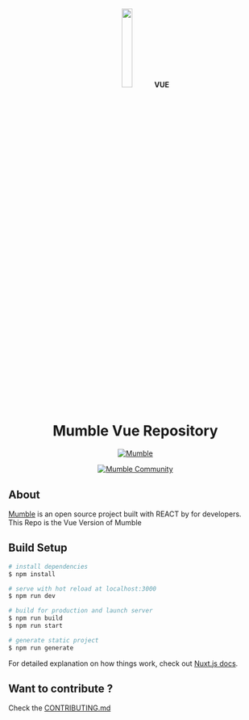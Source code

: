 #

<div align="center">

  <img src="https://mumble.dev/apple-touch-icon.png" width="20%">
  <b>
  <span>
    VUE
  </span>
  </b>
  <h1 align="center">
    Mumble Vue Repository
  </h1>

  <a href="https://mumble-vue.herokuapp.com/">![Mumble](https://img.shields.io/badge/Mumble-Vue-green?style=for-the-badge)</a>

  <a href="https://discord.gg/9Du4KUY3dE">![Mumble Community](https://img.shields.io/discord/825371211399692308?label=Mumble%20Community&style=for-the-badge&logo=Discord)</a>

</div>

## About

[Mumble](https://mumble.dev) is an open source project built with REACT by for developers.
<br/>
This Repo is the Vue Version of Mumble 

## Build Setup

```bash
# install dependencies
$ npm install

# serve with hot reload at localhost:3000
$ npm run dev

# build for production and launch server
$ npm run build
$ npm run start

# generate static project
$ npm run generate
```

For detailed explanation on how things work, check out [Nuxt.js docs](https://nuxtjs.org).

## Want to contribute ?

Check the [CONTRIBUTING.md](https://github.com/PraveenMalethia/mumble-vue/blob/master/CONTRIBUTING.md)